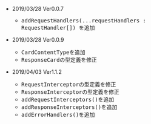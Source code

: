 * 2019/03/28 Ver0.0.7
    * <tt>addRequestHandlers(...requestHandlers : RequestHandler[]) </tt>を追加

* 2019/03/28 Ver0.0.9
    * <tt>CardContentType</tt>を追加
    * <tt>ResponseCard</tt>の型定義を修正

* 2019/04/03 Ver1.1.2
    * <tt>RequestInterceptor</tt>の型定義を修正
    * <tt>ResponseInterceptor</tt>の型定義を修正
    * <tt>addRequestInterceptors()</tt>を追加
    * <tt>addResponseInterceptors()</tt>を追加
    * <tt>addErrorHandlers()</tt>を追加
